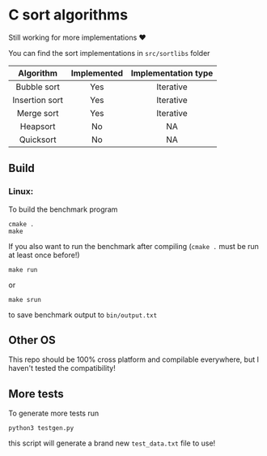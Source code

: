 # C sort algorithms

Still working for more implementations :heart:

You can find the sort implementations in `src/sortlibs` folder


 Algorithm | Implemented | Implementation type
 :---: | :---: | :---:
 Bubble sort | Yes | Iterative
 Insertion sort | Yes | Iterative
 Merge sort | Yes | Iterative
 Heapsort | No | NA
 Quicksort | No | NA


## Build

### Linux: 

To build the benchmark program
```
cmake .
make
```

If you also want to run the benchmark after compiling
(`cmake .` must be run at least once before!)
```
make run
```

or 
```
make srun
```
to save benchmark output to `bin/output.txt`

## Other OS
This repo should be 100% cross platform and compilable everywhere, but I haven't tested the compatibility!


## More tests

To generate more tests run 
```
python3 testgen.py
```
this script will generate a brand new `test_data.txt` file to use!